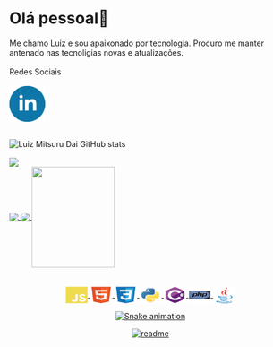 # Olá pessoal👋
Me chamo Luiz e sou apaixonado por tecnologia.
Procuro me manter antenado nas tecnoligias novas e atualizações.
<br><br>
Redes Sociais
<br><br>
<a href="https://www.linkedin.com/in/luiz-mitsuru-dai-front-end/" target="_blank"><img align="center" src="linkedin_icon.svg" alt="Luiz Mitsuru Dai" height="64" width="64" /></a>
<br>
<br>

![Luiz Mitsuru Dai GitHub stats](https://github-readme-stats.vercel.app/api?username=Luiz326&show_icons=true&theme=merko)

<a href="https://github.com/Luiz326/github-readme-stats">
    <img align = "center" src = "https://github-readme-stats.vercel.app/api/top-langs/?username=Luiz326&layout=compact&theme=merko" />
</a>

<div>
  <a href="https://github.com/Luiz326">
  <img height="180em"   align="center" src="https://github-readme-stats.vercel.app/api?username=Luiz326&show_icons=true&theme=react&include_all_commits=true&count_private=true"/>
  <img height="180em"  align="center" src="https://github-readme-stats.vercel.app/api/top-langs/?username=LUIZ326&layout=compact&langs_count=7&theme=react" />

  <img align="center" width="148" height="180" src="https://media1.tenor.com/images/68e8337fb4eb7e40645d832c64762a8b/tenor.gif?itemid=19443613">
</div>
 <br>
<div  align="center"> 
  <div style="display: inline_block"><br>
  <img align="center" alt="Rafa-Js" height="30" width="40" src="https://raw.githubusercontent.com/devicons/devicon/master/icons/javascript/javascript-plain.svg">
  <img align="center" alt="HTML" height="30" width="40" src="https://raw.githubusercontent.com/devicons/devicon/master/icons/html5/html5-original.svg">
  <img align="center" alt="CSS" height="30" width="40" src="https://raw.githubusercontent.com/devicons/devicon/master/icons/css3/css3-original.svg">
  <img align="center" alt="Python" height="30" width="40" src="https://raw.githubusercontent.com/devicons/devicon/master/icons/python/python-original.svg">
  <img align="center" alt="Csharp" height="30" width="40" src="https://raw.githubusercontent.com/devicons/devicon/master/icons/csharp/csharp-original.svg">
  <img align="center" alt="PHP" height="30" width="40" src="https://raw.githubusercontent.com/devicons/devicon/master/icons/php/php-original.svg">
  <img align="center" alt="java" height="30" width="40" src="https://raw.githubusercontent.com/devicons/devicon/master/icons/java/java-original.svg">
 
    
</div>

 ![Snake animation](https://github.com/luiz326/luiz326/blob/output/github-contribution-grid-snake.svg)

[![readme](https://github-readme-stats.vercel.app/api/pin/?username=LUIZ326&repo=LUIZ326&theme=react)](https://github.com/LUIZ326/LUIZ326)
<!--
**Luiz326/Luiz326** is a ✨ _special_ ✨ repository because its `README.md` (this file) appears on your GitHub profile.

Here are some ideas to get you started:

- 🔭 I’m currently working on ...
- 🌱 I’m currently learning ...
- 👯 I’m looking to collaborate on ...
- 🤔 I’m looking for help with ...
- 💬 Ask me about ...
- 📫 How to reach me: ...
- 😄 Pronouns: ...
- ⚡ Fun fact: ...
-->
